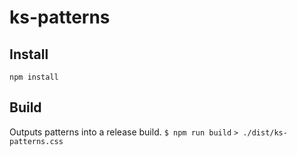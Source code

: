 # ks-patterns

## Install
`npm install`

## Build
Outputs patterns into a release build.
`$ npm run build`
`> ./dist/ks-patterns.css`
